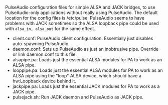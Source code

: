 PulseAudio configuration files for simple ALSA and JACK bridges, to use PulseAudio-only applications without really using PulseAudio. The default location for the config files is /etc/pulse.
PulseAudio seems to have problems with JACK sometimes so the ALSA loopback pipe could be used with `alsa_in, alsa_out` for the same effect.

* client.conf: PulseAudio client configuration. Essentially just disables auto-spawning PulseAudio.
* daemon.conf: Sets up PulseAudio as just an inobtrusive pipe. Override or link daemon.conf to this file.
* alsapipe.pa: Loads just the essential ALSA modules for PA to work as an ALSA pipe.
* looppipe.pa: Loads just the essential ALSA modules for PA to work as an ALSA pipe using the "loop" ALSA device, which should have a hw:Loopback device behind it.
* jackpipe.pa: Loads just the essential JACK modules for PA to work as a JACK pipe.
* pulsejack.sh: Run JACK daemon and PulseAudio as JACK pipe.
